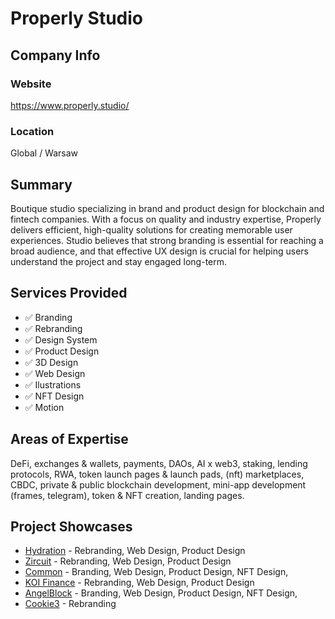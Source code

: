 # Properly Studio

## Company Info

### Website

https://www.properly.studio/

### Location

Global / Warsaw

## Summary

Boutique studio specializing in brand and product design for blockchain and fintech companies. With a focus on quality and industry expertise, Properly delivers efficient, high-quality solutions for creating memorable user experiences. Studio believes that strong branding is essential for reaching a broad audience, and that effective UX design is crucial for helping users understand the project and stay engaged long-term.
## Services Provided

- ✅ Branding
- ✅ Rebranding
- ✅ Design System
- ✅ Product Design
- ✅ 3D Design
- ✅ Web Design
- ✅ Ilustrations
- ✅ NFT Design
- ✅ Motion

## Areas of Expertise

DeFi, exchanges & wallets, payments, DAOs, AI x web3, staking, lending protocols, RWA, token launch pages & launch pads, (nft) marketplaces, CBDC, private & public blockchain development, mini-app development (frames, telegram), token & NFT creation, landing pages.

## Project Showcases

* [Hydration](https://hydration.net/) - Rebranding, Web Design, Product Design
* [Zircuit](https://www.properly.studio/case-study/zircuit) - Rebranding, Web Design, Product Design
* [Common](https://www.properly.studio/case-study/common) - Branding, Web Design, Product Design, NFT Design,
* [KOI Finance](https://www.properly.studio/case-study/koi-finance) - Rebranding, Web Design, Product Design
* [AngelBlock](https://www.properly.studio/case-study/angelblock) - Branding, Web Design, Product Design, NFT Design,
* [Cookie3](https://www.cookie3.com/) - Rebranding
